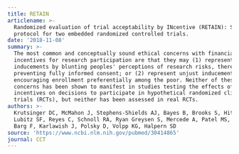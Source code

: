 ```yaml
---
title: RETAIN
articlename: >-
  Randomized evaluation of trial acceptability by INcentive (RETAIN): Study
  protocol for two embedded randomized controlled trials.
date: '2018-11-08'
summary: >-
  The most common and conceptually sound ethical concerns with financial
  incentives for research participation are that they may (1) represent undue
  inducements by blunting peoples' perceptions of research risks, thereby
  preventing fully informed consent; or (2) represent unjust inducements by
  encouraging enrollment preferentially among the poor. Neither of these
  concerns has been shown to manifest in studies testing the effects of
  incentives on decisions to participate in hypothetical randomized clinical
  trials (RCTs), but neither has been assessed in real RCTs.
authors: >-
  Krutsinger DC, McMahon J, Stephens-Shields AJ, Bayes B, Brooks S, Hitsman BL,
  Lubitz SF, Reyes C, Schnoll RA, Ryan Greysen S, Mercede A, Patel MS, Reale C,
  Barg F, Karlawish J, Polsky D, Volpp KG, Halpern SD
source: 'https://www.ncbi.nlm.nih.gov/pubmed/30414865'
journal: CCT
---
```


